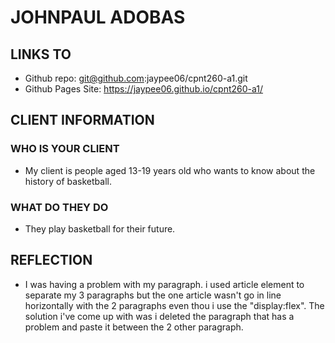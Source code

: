 # JOHNPAUL ADOBAS

## LINKS TO
- Github repo: git@github.com:jaypee06/cpnt260-a1.git
- Github Pages Site: https://jaypee06.github.io/cpnt260-a1/

## CLIENT INFORMATION

### WHO IS YOUR CLIENT
- My client is people aged 13-19 years old who wants to know about the history of basketball.

### WHAT DO THEY DO
- They play basketball for their future.

## REFLECTION
- I was having a problem with my paragraph. i used article element to separate my 3 paragraphs but the one article 
wasn't go in line horizontally with the 2 paragraphs even thou i use the "display:flex". The solution i've come up with
was i deleted the paragraph that has a problem and paste it between the 2 other paragraph.
